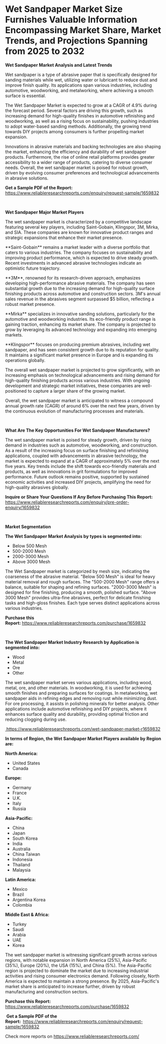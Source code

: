 <p><h1>Wet Sandpaper Market Size Furnishes Valuable Information Encompassing Market Share, Market Trends, and Projections Spanning from 2025 to 2032</h1></p><p><strong>Wet Sandpaper Market Analysis and Latest Trends</strong></p>
<p><p>Wet sandpaper is a type of abrasive paper that is specifically designed for sanding materials while wet, utilizing water or lubricant to reduce dust and improve finish quality. Its applications span various industries, including automotive, woodworking, and metalworking, where achieving a smooth surface is essential.</p><p>The Wet Sandpaper Market is expected to grow at a CAGR of 4.9% during the forecast period. Several factors are driving this growth, such as increasing demand for high-quality finishes in automotive refinishing and woodworking, as well as a rising focus on sustainability, pushing industries to adopt water-based sanding methods. Additionally, the growing trend towards DIY projects among consumers is further propelling market expansion. </p><p>Innovations in abrasive materials and backing technologies are also shaping the market, enhancing the efficiency and durability of wet sandpaper products. Furthermore, the rise of online retail platforms provides greater accessibility to a wider range of products, catering to diverse consumer needs. Overall, the wet sandpaper market is poised for robust growth, driven by evolving consumer preferences and technological advancements in abrasive solutions.</p></p>
<p><strong>Get a Sample PDF of the Report:&nbsp;</strong> <a href="https://www.reliableresearchreports.com/enquiry/request-sample/1659832?utm_campaign=2146&utm_medium=2&utm_source=Github&utm_content=ia&utm_term=06022025&utm_id=wet-sandpaper">https://www.reliableresearchreports.com/enquiry/request-sample/1659832</a></p>
<p>&nbsp;</p>
<p><strong>Wet Sandpaper Major Market Players</strong></p>
<p><p>The wet sandpaper market is characterized by a competitive landscape featuring several key players, including Saint-Gobain, Klingspor, 3M, Mirka, and SIA. These companies are known for innovative product ranges and strategic expansions that enhance their market presence.</p><p>**Saint-Gobain** remains a market leader with a diverse portfolio that caters to various industries. The company focuses on sustainability and improving product performance, which is expected to drive steady growth. Recent investments in advanced abrasive technologies indicate an optimistic future trajectory.</p><p>**3M**, renowned for its research-driven approach, emphasizes developing high-performance abrasive materials. The company has seen substantial growth due to the increasing demand for high-quality surface finishing products across automotive and construction sectors. 3M's annual sales revenue in the abrasives segment surpassed $5 billion, reflecting a robust market presence.</p><p>**Mirka** specializes in innovative sanding solutions, particularly for the automotive and woodworking industries. Its eco-friendly product range is gaining traction, enhancing its market share. The company is projected to grow by leveraging its advanced technology and expanding into emerging markets.</p><p>**Klingspor** focuses on producing premium abrasives, including wet sandpaper, and has seen consistent growth due to its reputation for quality. It maintains a significant market presence in Europe and is expanding its operations globally.</p><p>The overall wet sandpaper market is projected to grow significantly, with an increasing emphasis on technological advancements and rising demand for high-quality finishing products across various industries. With ongoing development and strategic market initiatives, these companies are well-positioned to capture a larger share of the growing market. </p><p>Overall, the wet sandpaper market is anticipated to witness a compound annual growth rate (CAGR) of around 6% over the next few years, driven by the continuous evolution of manufacturing processes and materials.</p></p>
<p>&nbsp;</p>
<p><strong>What Are The Key Opportunities For Wet Sandpaper Manufacturers?</strong></p>
<p><p>The wet sandpaper market is poised for steady growth, driven by rising demand in industries such as automotive, woodworking, and construction. As a result of the increasing focus on surface finishing and refinishing applications, coupled with advancements in abrasive technology, the market is expected to expand at a CAGR of approximately 5% over the next five years. Key trends include the shift towards eco-friendly materials and products, as well as innovations in grit formulations for improved performance. Future outlook remains positive, supported by sustained economic activities and increased DIY projects, amplifying the need for high-quality abrasives globally.</p></p>
<p><strong>Inquire or Share Your Questions If Any Before Purchasing This Report:</strong> <a href="https://www.reliableresearchreports.com/enquiry/pre-order-enquiry/1659832?utm_campaign=2146&utm_medium=2&utm_source=Github&utm_content=ia&utm_term=06022025&utm_id=wet-sandpaper">https://www.reliableresearchreports.com/enquiry/pre-order-enquiry/1659832</a></p>
<p>&nbsp;</p>
<p><strong>Market Segmentation</strong></p>
<p><strong>The Wet Sandpaper Market Analysis by types is segmented into:</strong></p>
<p><ul><li>Below 500 Mesh</li><li>500-2000 Mesh</li><li>2000-3000 Mesh</li><li>Above 3000 Mesh</li></ul></p>
<p><p>The Wet Sandpaper market is categorized by mesh size, indicating the coarseness of the abrasive material. "Below 500 Mesh" is ideal for heavy material removal and rough surfaces. The "500-2000 Mesh" range offers a balance, suitable for shaping and refining surfaces. "2000-3000 Mesh" is designed for fine finishing, producing a smooth, polished surface. "Above 3000 Mesh" provides ultra-fine abrasives, perfect for delicate finishing tasks and high-gloss finishes. Each type serves distinct applications across various industries.</p></p>
<p><strong>Purchase this Report:&nbsp;</strong><a href="https://www.reliableresearchreports.com/purchase/1659832?utm_campaign=2146&utm_medium=2&utm_source=Github&utm_content=ia&utm_term=06022025&utm_id=wet-sandpaper">https://www.reliableresearchreports.com/purchase/1659832</a></p>
<p>&nbsp;</p>
<p><strong>The Wet Sandpaper Market Industry Research by Application is segmented into:</strong></p>
<p><ul><li>Wood</li><li>Metal</li><li>Ore</li><li>Other</li></ul></p>
<p><p>The wet sandpaper market serves various applications, including wood, metal, ore, and other materials. In woodworking, it is used for achieving smooth finishes and preparing surfaces for coatings. In metalworking, wet sandpaper aids in refining edges and removing rust while minimizing dust. For ore processing, it assists in polishing minerals for better analysis. Other applications include automotive refinishing and DIY projects, where it enhances surface quality and durability, providing optimal friction and reducing clogging during use.</p></p>
<p><a href="https://www.reliableresearchreports.com/wet-sandpaper-market-r1659832?utm_campaign=2146&utm_medium=2&utm_source=Github&utm_content=ia&utm_term=06022025&utm_id=wet-sandpaper">&nbsp;https://www.reliableresearchreports.com/wet-sandpaper-market-r1659832</a></p>
<p><strong>In terms of Region, the Wet Sandpaper Market Players available by Region are:</strong></p>
<p>
    <p> <strong> North America: </strong>
        <ul>
            <li>United States</li>
            <li>Canada</li>
        </ul>
        </p> 
    <p> <strong> Europe: </strong>
        <ul>
            <li>Germany</li>
            <li>France</li>
            <li>U.K.</li>
            <li>Italy</li>
            <li>Russia</li>
        </ul>
        </p> 
    <p> <strong> Asia-Pacific: </strong>
        <ul>
            <li>China</li>
            <li>Japan</li>
            <li>South Korea</li>
            <li>India</li>
            <li>Australia</li>
            <li>China Taiwan</li>
            <li>Indonesia</li>
            <li>Thailand</li>
            <li>Malaysia</li>
        </ul>
        </p> 
    <p> <strong> Latin America: </strong>
        <ul>
            <li>Mexico</li>
            <li>Brazil</li>
            <li>Argentina Korea</li>
            <li>Colombia</li>
        </ul>
        </p> 
    <p> <strong> Middle East & Africa: </strong>
        <ul>
            <li>Turkey</li>
            <li>Saudi</li>
            <li>Arabia</li>
            <li>UAE</li>
            <li>Korea</li>
        </ul>
    </p>
    </p>
<p><p>The wet sandpaper market is witnessing significant growth across various regions, with notable expansion in North America (25%), Asia-Pacific (35%), Europe (20%), the USA (15%), and China (5%). The Asia-Pacific region is projected to dominate the market due to increasing industrial activities and rising consumer electronics demand. Following closely, North America is expected to maintain a strong presence. By 2025, Asia-Pacific's market share is anticipated to increase further, driven by robust manufacturing and construction sectors.</p></p>
<p><strong>Purchase this Report: </strong><a href="https://www.reliableresearchreports.com/purchase/1659832?utm_campaign=2146&utm_medium=2&utm_source=Github&utm_content=ia&utm_term=06022025&utm_id=wet-sandpaper">https://www.reliableresearchreports.com/purchase/1659832</a></p>
<p>&nbsp;<strong>Get a Sample PDF of the Report:&nbsp;&nbsp;</strong><a href="https://www.reliableresearchreports.com/enquiry/request-sample/1659832?utm_campaign=2146&utm_medium=2&utm_source=Github&utm_content=ia&utm_term=06022025&utm_id=wet-sandpaper">https://www.reliableresearchreports.com/enquiry/request-sample/1659832</a></p>
<p><strong></strong></p>
<p>Check more reports on <a href="https://www.reliableresearchreports.com/?utm_campaign=2146&utm_medium=2&utm_source=Github&utm_content=ia&utm_term=06022025&utm_id=wet-sandpaper">https://www.reliableresearchreports.com/</a></p>